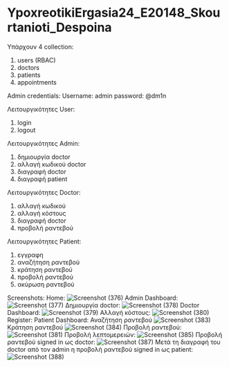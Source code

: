 # YpoxreotikiErgasia24_E20148_Skourtanioti_Despoina

Υπάρχουν 4 collection:
1. users (RBAC)
2. doctors
3. patients
4. appointments
   
Admin credentials:
Username: admin
password: @dm1n

Λειτουργικότητες User:
1. login
2. logout

Λειτουργικότητες Admin:
1. δημιουργία doctor
2. αλλαγή κωδικού doctor
3. διαγραφή doctor
4. διαγραφή patient

Λειτουργικότητες Doctor:
1. αλλαγή κωδικού
2. αλλαγή κόστους
3. διαγραφή doctor
4. προβολή ραντεβού

Λειτουργικότητες Patient:
1. εγγραφη
2. αναζήτηση ραντεβού
3. κράτηση ραντεβού
4. προβολή ραντεβού
5. ακύρωση ραντεβού

Screenshots:
Home:
![Screenshot (376)](https://github.com/despoinaSkourtanioti/YpoxreotikiErgasia24_E20148_Skourtanioti_Despoina/assets/137726116/a75eeb01-0426-493a-8802-c8ae520c9f94)
Admin Dashboard:
![Screenshot (377)](https://github.com/despoinaSkourtanioti/YpoxreotikiErgasia24_E20148_Skourtanioti_Despoina/assets/137726116/66980d60-d4b0-4605-9a52-aee4add86361)
Δημιουργία doctor:
![Screenshot (378)](https://github.com/despoinaSkourtanioti/YpoxreotikiErgasia24_E20148_Skourtanioti_Despoina/assets/137726116/a00668fa-22e5-4350-bd32-a4640d4ddaeb)
Doctor Dashboard:
![Screenshot (379)](https://github.com/despoinaSkourtanioti/YpoxreotikiErgasia24_E20148_Skourtanioti_Despoina/assets/137726116/6c833e9f-1044-4734-98e1-2db2cd62686c)
Αλλαγή κόστους:
![Screenshot (380)](https://github.com/despoinaSkourtanioti/YpoxreotikiErgasia24_E20148_Skourtanioti_Despoina/assets/137726116/89e0ee66-365e-4714-b6f0-dd7a9735b7f0)
Register:
Patient Dashboard:
Αναζήτηση ραντεβού
![Screenshot (383)](https://github.com/despoinaSkourtanioti/YpoxreotikiErgasia24_E20148_Skourtanioti_Despoina/assets/137726116/81244650-55c4-4cad-a4ed-0fb09d3e7a9d)
Κράτηση ραντεβού
![Screenshot (384)](https://github.com/despoinaSkourtanioti/YpoxreotikiErgasia24_E20148_Skourtanioti_Despoina/assets/137726116/d28e4365-67b2-4f2d-8dd3-c1286812889f)
Προβολή ραντεβού:
![Screenshot (381)](https://github.com/despoinaSkourtanioti/YpoxreotikiErgasia24_E20148_Skourtanioti_Despoina/assets/137726116/312d44d0-0696-4741-b9a8-6920ba667871)
Προβολή λεπτομερειών:
![Screenshot (385)](https://github.com/despoinaSkourtanioti/YpoxreotikiErgasia24_E20148_Skourtanioti_Despoina/assets/137726116/4b757afb-4373-4b3f-8363-f7e62376e4a5)
Προβολή ραντεβού signed in ως doctor:
![Screenshot (387)](https://github.com/despoinaSkourtanioti/YpoxreotikiErgasia24_E20148_Skourtanioti_Despoina/assets/137726116/c4313310-8a80-480c-afdd-bf898cc89e7c)
Μετά τη διαγραφή του doctor από τον admin η προβολή ραντεβού signed in ως patient:
![Screenshot (388)](https://github.com/despoinaSkourtanioti/YpoxreotikiErgasia24_E20148_Skourtanioti_Despoina/assets/137726116/5cb9ed23-b757-46f8-95fa-1da13c8a7947)


